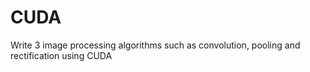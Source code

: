 # CUDA

Write 3 image processing algorithms such as convolution, pooling and rectification using CUDA
